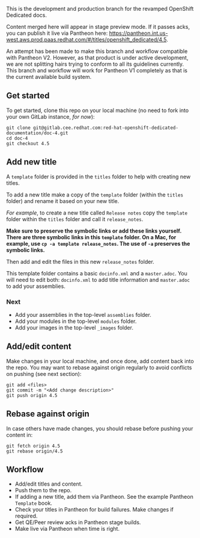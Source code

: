 This is the development and production branch for the revamped OpenShift Dedicated docs.

Content merged here will appear in stage preview mode. If it passes acks, you can publish it live via Pantheon here: https://pantheon.int.us-west.aws.prod.paas.redhat.com/#/titles/openshift_dedicated/4.5.

An attempt has been made to make this branch and workflow compatible with Pantheon V2. However, as that product is under active development, we are not splitting hairs trying to conform to all its guidelines currently. This branch and workflow will work for Pantheon V1 completely as that is the current available build system.

## Get started
To get started, clone this repo on your local machine (no need to fork into your own GitLab instance, _for now_):

```
git clone git@gitlab.cee.redhat.com:red-hat-openshift-dedicated-documentation/doc-4.git
cd doc-4
git checkout 4.5
```

## Add new title
A `template` folder is provided in the `titles` folder to help with creating new titles.

To add a new title make a copy of the `template` folder (within the `titles` folder) and rename it based on your new title.

*For example*, to create a new title called `Release notes` copy the `template` folder within the `titles` folder and call it `release_notes`.

**Make sure to preserve the symbolic links or add these links yourself. There are three symbolic links in this `template` folder. On a Mac, for example, use `cp -a template release_notes`. The use of `-a` preserves the symbolic links.**

Then add and edit the files in this new `release_notes` folder.

This template folder contains a basic `docinfo.xml` and a `master.adoc`. You will need to edit both: `docinfo.xml` to add title information and `master.adoc` to add your assemblies.

### Next

* Add your assemblies in the top-level `assemblies` folder.
* Add your modules in the top-level `modules` folder.
* Add your images in the top-level `_images` folder.

## Add/edit content
Make changes in your local machine, and once done, add content back into the repo. You may want to rebase against origin regularly to avoid conflicts on pushing (see next section):

```
git add <files>
git commit -m "<Add change description>"
git push origin 4.5
```

## Rebase against origin
In case others have made changes, you should rebase before pushing your content in:

```
git fetch origin 4.5
git rebase origin/4.5
```
## Workflow

* Add/edit titles and content.
* Push them to the repo.
* If adding a new title, add them via Pantheon. See the example Pantheon `Template` book.
* Check your titles in Pantheon for build failures. Make changes if required.
* Get QE/Peer review acks in Pantheon stage builds.
* Make live via Pantheon when time is right.
